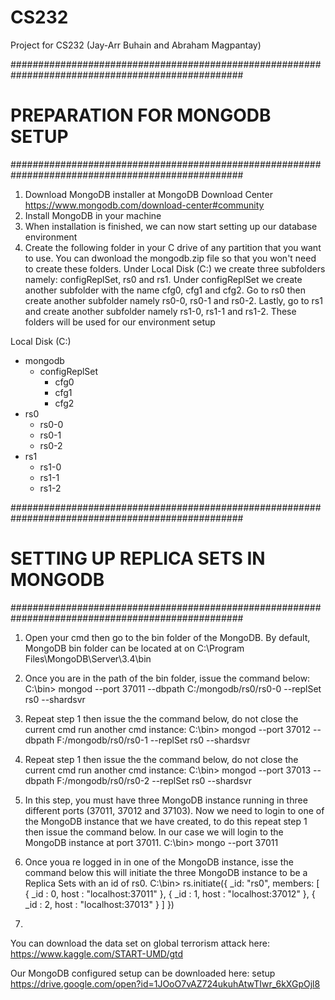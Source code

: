 # CS232
Project for CS232 (Jay-Arr Buhain and Abraham Magpantay)

##################################################################################################
# PREPARATION FOR MONGODB SETUP
##################################################################################################

1. Download MongoDB installer at MongoDB Download Center https://www.mongodb.com/download-center#community
2. Install MongoDB in your machine
3. When installation is finished, we can now start setting up our database environment
4. Create the following folder in your C drive of any partition that you want to use. You can dwonload the
mongodb.zip file so that you won't need to create these folders. Under Local Disk (C:) we create three
subfolders namely: configReplSet, rs0 and rs1. Under configReplSet we create another subfolder with the
name cfg0, cfg1 and cfg2. Go to rs0 then create another subfolder namely rs0-0, rs0-1 and rs0-2. Lastly,
go to rs1 and create another subfolder namely rs1-0, rs1-1 and rs1-2. These folders will be used for our
environment setup

Local Disk (C:)
  - mongodb
    - configReplSet
      - cfg0
      - cfg1
      - cfg2
  - rs0
    - rs0-0
    - rs0-1
    - rs0-2
  - rs1
    - rs1-0
    - rs1-1
    - rs1-2

##################################################################################################
#                                   SETTING UP REPLICA SETS IN MONGODB                           #
##################################################################################################

1. Open your cmd then go to the bin folder of the MongoDB. By default, MongoDB bin folder can be located at on C:\Program Files\MongoDB\Server\3.4\bin
2. Once you are in the path of the bin folder, issue the command below:
   C:\bin>  mongod --port 37011 --dbpath C:/mongodb/rs0/rs0-0 --replSet rs0 --shardsvr
   
3. Repeat step 1 then issue the the command below, do not close the current cmd run another cmd instance:
   C:\bin>  mongod --port 37012 --dbpath F:/mongodb/rs0/rs0-1 --replSet rs0 --shardsvr
   
4. Repeat step 1 then issue the the command below, do not close the current cmd run another cmd instance:
   C:\bin>  mongod --port 37013 --dbpath F:/mongodb/rs0/rs0-2 --replSet rs0 --shardsvr
   
5. In this step, you must have three MongoDB instance running in three different ports (37011, 37012 and 37103). Now we need to login to one of the MongoDB instance that we have created, to do this repeat step 1 then issue the command below. In our case we will login to the MongoDB instance at port 37011.
   C:\bin>  mongo --port 37011

6. Once youa re logged in in one of the MongoDB instance, isse the command below this will initiate the three MongoDB instance to be a Replica Sets with an id of rs0.
  C:\bin> rs.initiate({
        _id: "rs0",
        members: [
            { _id : 0, host : "localhost:37011" },
            { _id : 1, host : "localhost:37012" },
            { _id : 2, host : "localhost:37013" }
          ]
        })

7. 

You can download the data set on global terrorism attack here:  https://www.kaggle.com/START-UMD/gtd

Our MongoDB configured setup can be downloaded here: setup https://drive.google.com/open?id=1JOoO7vAZ724ukuhAtwTIwr_6kXGpOjl8

